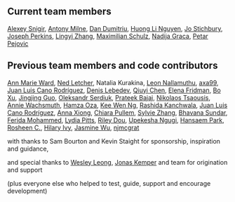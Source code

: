 ## Current team members
<!-- vale off -->
[Alexey Snigir](https://github.com/l0uden),
[Antony Milne](https://github.com/antonymilne),
[Dan Dumitriu](https://github.com/dandumitriu1),
[Huong Li Nguyen](https://github.com/huong-li-nguyen),
[Jo Stichbury](https://github.com/stichbury),
[Joseph Perkins](https://github.com/Joseph-Perkins),
[Lingyi Zhang](https://github.com/lingyielia),
[Maximilian Schulz](https://github.com/maxschulz-COL),
[Nadija Graca](https://github.com/nadijagraca),
[Petar Pejovic](https://github.com/petar-qb)



## Previous team members and code contributors

[Ann Marie Ward](https://github.com/AnnMarieW),
[Ned Letcher](https://github.com/ned2),
Natalia Kurakina,
[Leon Nallamuthu](https://github.com/leonnallamuthu),
[axa99](https://github.com/axa99),
[Juan Luis Cano Rodríguez](https://github.com/astrojuanlu),
[Denis Lebedev](https://github.com/DenisLebedevMcK),
[Qiuyi Chen](https://github.com/Qiuyi-Chen),
[Elena Fridman](https://github.com/EllenWie),
[Bo Xu](https://github.com/boxuboxu),
[Jingjing Guo](https://github.com/jjguo-mck),
[Oleksandr Serdiuk](https://github.com/oserdiuk-lohika),
[Prateek Bajaj](https://github.com/prateekdev552),
[Nikolaos Tsaousis](https://github.com/tsanikgr),
[Annie Wachsmuth](https://github.com/anniecwa),
[Hamza Oza](https://github.com/hamzaoza),
[Kee Wen Ng](https://github.com/KeeWenNgQB),
[Rashida Kanchwala](https://github.com/rashidakanchwala),
[Juan Luis Cano Rodríguez](https://github.com/astrojuanlu),
[Anna Xiong](https://github.com/Anna-Xiong),
[Chiara Pullem](https://github.com/chiara-sophie),
[Sylvie Zhang](https://github.com/sylviezhang37),
[Bhavana Sundar](https://github.com/bhavanaeh),
[Ferida Mohammed](https://github.com/feridaaa),
[Lydia Pitts](https://github.com/LydiaPitts),
[Riley Dou](https://github.com/rilieo),
[Upekesha Ngugi](https://github.com/upekesha),
[Hansaem Park](https://github.com/sammitako),
[Rosheen C.](https://github.com/rc678),
[Hilary Ivy](https://github.com/hxe00570),
[Jasmine Wu](https://github.com/jazwu),
[njmcgrat](https://github.com/njmcgrat)

with thanks to Sam Bourton and Kevin Staight for sponsorship, inspiration and guidance,

and special thanks to
[Wesley Leong](https://github.com/wesleyleong), [Jonas Kemper](https://github.com/jonasrk) and team for origination and support

(plus everyone else who helped to test, guide, support and encourage development)
<!-- vale on -->
